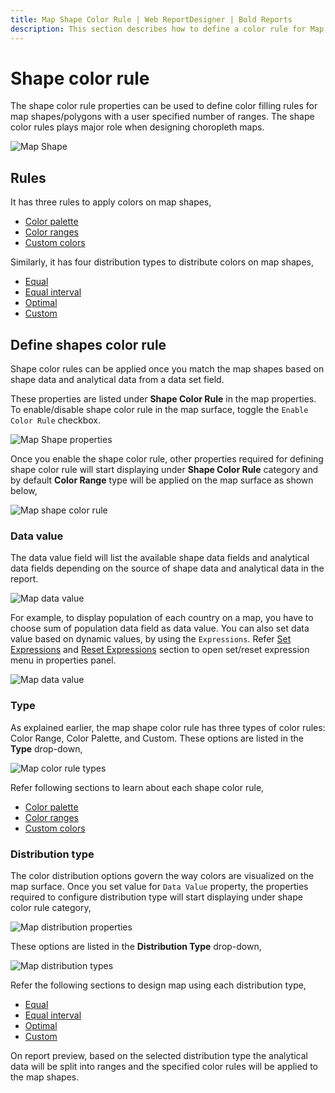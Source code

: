 ```yaml
---
title: Map Shape Color Rule | Web ReportDesigner | Bold Reports
description: This section describes how to define a color rule for Map Report Item with the Bold Report Designer.
---
```


# Shape color rule

The shape color rule properties can be used to define color filling rules for map shapes/polygons with a user specified number of ranges. The shape color rules plays major role when designing choropleth maps.

![Map Shape](/static/assets/on-premise/images/report-designer/report-items/map/shape-settings/sketch.png)

## Rules

It has three rules to apply colors on map shapes,

* [Color palette](/designer-guide/report-designer/report-items/map/color-palette-shape-rule/)
* [Color ranges](/designer-guide/report-designer/report-items/map/color-range-shape-rule/)
* [Custom colors](/designer-guide/report-designer/report-items/map/custom-color-shape-rule/)

Similarly, it has four distribution types to distribute colors on map shapes,

* [Equal](/designer-guide/report-designer/report-items/map/equal-distribution-shape-rule/)
* [Equal interval](/designer-guide/report-designer/report-items/map/equal-interval-shape-rule/)
* [Optimal](/designer-guide/report-designer/report-items/map/optimal-distribution-shape-rule/)
* [Custom](/designer-guide/report-designer/report-items/map/custom-distribution-shape-rule/)

## Define shapes color rule

Shape color rules can be applied once you match the map shapes based on shape data and analytical data from a data set field.

These properties are listed under **Shape Color Rule** in the map properties. To enable/disable shape color rule in the map surface, toggle the `Enable Color Rule` checkbox.

![Map Shape properties](/static/assets/on-premise/images/report-designer/report-items/map/shape-color-rule/initial.png)

Once you enable the shape color rule, other properties required for defining shape color rule will start displaying under **Shape Color Rule** category and by default **Color Range** type will be applied on the map surface as shown below,

![Map shape color rule](/static/assets/on-premise/images/report-designer/report-items/map/shape-color-rule/enable-color-rule.png)

### Data value

The data value field will list the available shape data fields and analytical data fields depending on the source of shape data and analytical data in the report.

![Map data value](/static/assets/on-premise/images/report-designer/report-items/map/shape-color-rule/data-value.png)

For example, to display population of each country on a map, you have to choose sum of population data field as data value. You can also set data value based on dynamic values, by using the `Expressions`. Refer [Set Expressions](/designer-guide/report-designer/compose-report/properties-panel/#set-expression) and [Reset Expressions](/designer-guide/report-designer/compose-report/properties-panel/#reset-expression) section to open set/reset expression menu in properties panel.

![Map data value](/static/assets/on-premise/images/report-designer/report-items/map/shape-color-rule/data-value-expression.png)

### Type

As explained earlier, the map shape color rule has three types of color rules: Color Range, Color Palette, and Custom. These options are listed in the **Type** drop-down,

![Map color rule types](/static/assets/on-premise/images/report-designer/report-items/map/shape-color-rule/types.png)

Refer following sections to learn about each shape color rule,

* [Color palette](/designer-guide/report-designer/report-items/map/color-palette-shape-rule/)
* [Color ranges](/designer-guide/report-designer/report-items/map/color-range-shape-rule/)
* [Custom colors](/designer-guide/report-designer/report-items/map/custom-color-shape-rule/)

### Distribution type

The color distribution options govern the way colors are visualized on the map surface. Once you set value for `Data Value` property, the properties required to configure distribution type will start displaying under shape color rule category,

![Map distribution properties](/static/assets/on-premise/images/report-designer/report-items/map/shape-color-rule/distribution-properties.png)

These options are listed in the **Distribution Type** drop-down,

![Map distribution types](/static/assets/on-premise/images/report-designer/report-items/map/shape-color-rule/distribution-types.png)

Refer the following sections to design map using each distribution type,

* [Equal](/designer-guide/report-designer/report-items/map/equal-distribution-shape-rule/)
* [Equal interval](/designer-guide/report-designer/report-items/map/equal-interval-shape-rule/)
* [Optimal](/designer-guide/report-designer/report-items/map/optimal-distribution-shape-rule/)
* [Custom](/designer-guide/report-designer/report-items/map/custom-distribution-shape-rule/)

On report preview, based on the selected distribution type the analytical data will be split into ranges and the specified color rules will be applied to the map shapes.